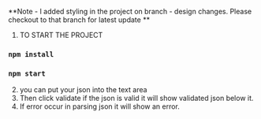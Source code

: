 **Note - I added styling in the project on branch - design changes. Please checkout to that branch for latest update **

1. TO START THE PROJECT

### `npm install`

### `npm start`

2. you can put your json into the text area
3. Then click validate if the json is valid it will show validated json below it.
4. If error occur in parsing json it will show an error.
